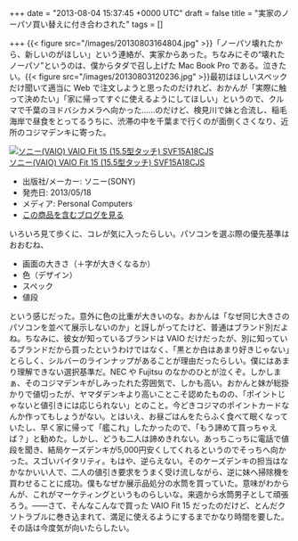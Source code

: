 
+++
date = "2013-08-04 15:37:45 +0000 UTC"
draft = false
title = "実家のノーパソ買い替えに付き合わされた"
tags = []

+++
{{< figure src="/images/20130803164804.jpg"  >}}「ノーパソ壊れたから、新しいのがほしい」という連絡が、実家からあった。ちなみにその“壊れたノーパソ”というのは、僕からタダで召し上げた Mac Book Pro である。泣きたい。{{< figure src="/images/20130803120236.jpg"  >}}最初はほしいスペックだけ聞いて適当に Web で注文しようと思ったのだけれど、おかんが「実際に触って決めたい」「家に帰ってすぐに使えるようにしてほしい」というので、クルマで千葉のヨドバシカメラへ向かった……のだけど、検見川で妹と合流し、稲毛海岸で昼食をとってるうちに、渋滞の中を千葉まで行くのが面倒くさくなり、近所のコジマデンキに寄った。<div class="hatena-asin-detail"><a href="http://www.amazon.co.jp/exec/obidos/ASIN/B00COWK1YW/bestylesnet-22/"><img src="http://ecx.images-amazon.com/images/I/31JbOb12kfL._SL160_.jpg" class="hatena-asin-detail-image" alt="ソニー(VAIO) VAIO Fit 15 (15.5型タッチ) SVF15A18CJS" title="ソニー(VAIO) VAIO Fit 15 (15.5型タッチ) SVF15A18CJS"/></a><div class="hatena-asin-detail-info"><a href="http://www.amazon.co.jp/exec/obidos/ASIN/B00COWK1YW/bestylesnet-22/">ソニー(VAIO) VAIO Fit 15 (15.5型タッチ) SVF15A18CJS</a><ul><li><span class="hatena-asin-detail-label">出版社/メーカー:</span> ソニー(SONY)</li><li><span class="hatena-asin-detail-label">発売日:</span> 2013/05/18</li><li><span class="hatena-asin-detail-label">メディア:</span> Personal Computers</li><li><a href="http://d.hatena.ne.jp/asin/B00COWK1YW/bestylesnet-22" target="_blank">この商品を含むブログを見る</a></li></ul></div><div class="hatena-asin-detail-foot"></div></div>いろいろ見て歩くに、コレが気に入ったらしい。パソコンを選ぶ際の優先基準はおおむね、

<ul>
<li>画面の大きさ（＋字が大きくなるか）</li>
<li>色（デザイン）</li>
<li>スペック</li>
<li>値段</li>
</ul>という感じだった。意外に色の比重が大きいのな。おかんは「なぜ同じ大きさのパソコンを並べて展示しないのか」と訝しがってたけど、普通はブランド別だよね。ちなみに、彼女が知っているブランドは VAIO だけだったが、別に知っているブランドだから買ったというわけではなく、「黒とか白はあまり好きじゃない」とらしく、シルバーのラインナップがあることが理由だったらしい。僕にはあまり理解できない選択基準だ。NEC や Fujitsu のなかのひとが泣くぞ。しかしまぁ、そのコジマデンキがしみったれた雰囲気で、しかも高い。おかんと妹が総掛かりで値切ったが、ヤマダデンキより高いことこそ認めたものの、「ポイントじゃないと値引きには応じられない」とのこと。今どきコジマのポイントカードなんか作ってもしょうがない。とはいえ、お昼ごはんをたらふく食べて眠くなっていたし、早く家に帰って「艦これ」したかったので、「もう諦めて買っちゃえば？」と勧めた。しかし、どうも二人は諦めきれない。あっちこっちに電話で値段を聞き、結局ケーズデンキが5,000円安くしてくれるというのでそっちへ向かった。スゴいバイタリティ。もはや、逆らえない。そのケーズデンキの担当はなかなかいい人で、二人の値引き要求をうまく受け流しながら、逆に妹へ掃除機を買わせることに成功。僕もなぜか展示品処分の水筒を買っていた。意味がわからんが、これがマーケティングというものらしいな。来週から水筒男子として頑張ろう。――さて、そんなこんなで買った VAIO Fit 15 だったのだけど、とんだクソトラブルに巻き込まれて、満足に使えるようにするまでかなり時間を要した。その話は今度気が向いたらしたい。


